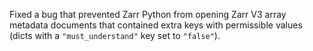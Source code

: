 Fixed a bug that prevented Zarr Python from opening Zarr V3 array metadata documents that contained
 extra keys with permissible values (dicts with a `"must_understand"` key set to `"false"`).